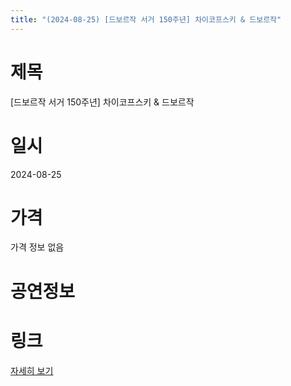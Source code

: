 ```yaml
---
title: "(2024-08-25) [드보르작 서거 150주년] 차이코프스키 & 드보르작"
---
```


# 제목
[드보르작 서거 150주년] 차이코프스키 & 드보르작

# 일시
2024-08-25

# 가격
가격 정보 없음

# 공연정보
  
  


# 링크
[자세히 보기](https://www.sac.or.kr/site/main/show/show_view?SN=63627 "https://www.sac.or.kr/site/main/show/show_view?SN=63627")
